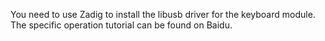 You need to use Zadig to install the libusb driver for the keyboard module. The specific operation tutorial can be found on Baidu.